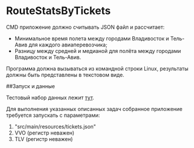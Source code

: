 # RouteStatsByTickets

CMD приложение должно считывать JSON файл и рассчитает:
* Минимальное время полета между городами Владивосток и Тель-Авив для каждого авиаперевозчика;
* Разницу между средней и медианой для полёта между городами Владивосток и Тель-Авив.

Программа должна вызываться из командной строки Linux, результаты должны быть представлены в текстовом виде.

##Запуск и данные

Тестовый набор данных лежит [тут](src/main/resources/tickets.json).

Для выполнения указанных описанных задач собранное приложение требуется запускать с параметрами:
1. "src/main/resources/tickets.json"
2. VVO (регистр неважен)
3. TLV (регистр неважен)